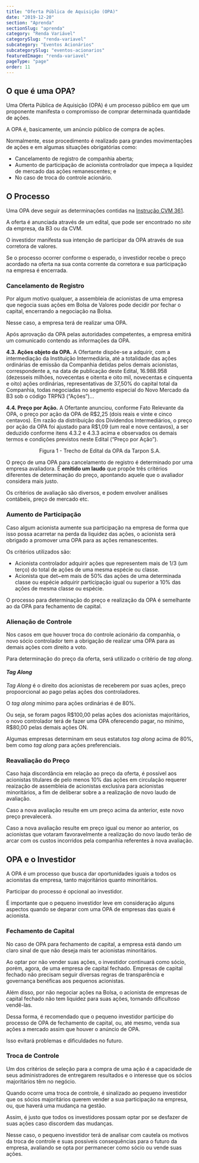 ```yaml
---
title: "Oferta Pública de Aquisição (OPA)"
date: "2019-12-20"
section: "Aprenda"
sectionSlug: "aprenda"
category: "Renda Variável"
categorySlug: "renda-variavel"
subcategory: "Eventos Acionários"
subcategorySlug: "eventos-acionarios"
featuredImage: "renda-variavel"
pageType: "page"
order: 11
---
```


## O que é uma OPA?

Uma Oferta Pública de Aquisição (OPA) é um processo público em que um proponente manifesta o compromisso de comprar determinada quantidade de ações.

A OPA é, basicamente, um anúncio público de compra de ações.

Normalmente, esse procedimento é realizado para grandes movimentações de ações e em algumas situações obrigatórias como:

- Cancelamento de registro de companhia aberta;
- Aumento de participação de acionista controlador que impeça a liquidez de mercado das ações remanescentes; e
- No caso de troca do controle acionário.

## O Processo

Uma OPA deve seguir as determinações contidas na [Instrução CVM 361](http://www.cvm.gov.br/legislacao/instrucoes/inst361.html).

A oferta é anunciada através de um edital, que pode ser encontrado no *site* da empresa, da B3 ou da CVM.

O investidor manifesta sua intenção de participar da OPA através de sua corretora de valores.

Se o processo ocorrer conforme o esperado, o investidor recebe o preço acordado na oferta na sua conta corrente da corretora e sua participação na empresa é encerrada.

### Cancelamento de Registro

Por algum motivo qualquer, a assembleia de acionistas de uma empresa que negocia suas ações em Bolsa de Valores pode decidir por fechar o capital, encerrando a negociação na Bolsa.

Nesse caso, a empresa terá de realizar uma OPA.

Após aprovação da OPA pelas autoridades competentes, a empresa emitirá um comunicado contendo as informações da OPA.

<div class="citacao">

**4.3. Ações objeto da OPA.** A Ofertante dispõe-se a adquirir, com a intermediação da Instituição Intermediária,
até a totalidade das ações ordinárias de emissão da Companhia detidas pelos demais acionistas,
correspondente a, na data de publicação deste Edital, 16.988.958 (dezesseis milhões, novecentas e oitenta
e oito mil, novecentas e cinquenta e oito) ações ordinárias, representativas de 37,50% do capital total
da Companhia, todas negociadas no segmento especial do Novo Mercado da B3 sob o código TRPN3
(“Ações”)...

**4.4. Preço por Ação.** A Ofertante anunciou, conforme Fato Relevante da OPA, o preço por ação da OPA
de R\$2,25 (dois reais e vinte e cinco centavos). Em razão da distribuição dos Dividendos Intermediários, o
preço por ação da OPA foi ajustado para R\$1,09 (um real e nove centavos), a ser deduzido conforme itens
4.3.2 e 4.3.3 acima e observados os demais termos e condições previstos neste Edital (“Preço por Ação”).

</div>

<p class="legenda" style="text-align:center">Figura 1 - Trecho de Edital da OPA da Tarpon S.A.</p>

O preço de uma OPA para cancelamento de registro é determinado por uma empresa avaliadora. É **emitido um laudo** que propõe três critérios diferentes de determinação do preço, apontando aquele que o avaliador considera mais justo.

Os critérios de avaliação são diversos, e podem envolver análises contábeis, preço de mercado etc.



### Aumento de Participação

Caso algum acionista aumente sua participação na empresa de forma que isso possa acarretar na perda da liquidez das ações, o acionista será obrigado a promover uma OPA para as ações remanescentes.

Os critérios utilizados são:

- Acionista controlador adquirir ações que representem mais de 1/3 (um terço) do total de ações de uma mesma espécie ou classe.
- Acionista que det~em mais de 50% das ações de uma determinada classe ou espécie adquirir participação igual ou superior a 10% das ações de mesma classe ou espécie.

O processo para determinação do preço e realização da OPA é semelhante ao da OPA para fechamento de capital.

### Alienação de Controle

Nos casos em que houver troca do controle acionário da companhia, o novo sócio controlador tem a obrigação de realizar uma OPA para as demais ações com direito a voto.

Para determinação do preço da oferta, será utilizado o critério de *tag along*.

#### *Tag Along*

*Tag Along* é o direito dos acionistas de receberem por suas ações, preço propoorcional ao pago pelas ações dos controladores.

O *tag along* mínimo para ações ordinárias é de 80%.

Ou seja, se foram pagos R\$100,00 pelas ações dos acionistas majoritários, o novo controlador terá de fazer uma OPA oferecendo pagar, no mínimo, R\$80,00 pelas demais ações ON.

Algumas empresas determinam em seus estatutos *tag along* acima de 80%, bem como *tag along* para ações preferenciais.

### Reavaliação do Preço

Caso haja discordância em relação ao preço da oferta, é possível aos acionistas titulares de pelo menos 10% das ações em circulação requerer reaização de assembleia de acionistas exclusiva para acionistas minoritários, a fim de deliberar sobre a a realização de novo laudo de avaliação.

Caso a nova avaliação resulte em um preço acima da anterior, este novo preço prevalecerá.

Caso a nova avaliação resulte em preço igual ou menor ao anterior, os acionistas que votaram favoravelmente a realização do novo laudo terão de arcar com os custos incorridos pela companhia referentes à nova avaliação.



## OPA e o Investidor


A OPA é um processo que busca dar oportunidades iguais a todos os acionistas da empresa, tanto majoritários quanto minoritários.

Participar do processo é opcional ao investidor.

É importante que o pequeno investidor leve em consideração alguns aspectos quando se deparar com uma OPA de empresas das quais é acionista.

### Fechamento de Capital

No caso de OPA para fechamento de capital, a empresa está dando um claro sinal de que não deseja mais ter acionistas minoritários.

Ao optar por não vender suas ações, o investidor continuará como sócio, porém, agora, de uma empresa de capital fechado. Empresas de capital fechado não precisam seguir diversas regras de transparência e governança benéficas aos pequenos acionistas.

Além disso, por não negociar ações na Bolsa, o acionista de empresas de capital fechado não tem liquidez para suas ações, tornando dificultoso vendê-las.

Dessa forma, é recomendado que o pequeno investidor participe do processo de OPA de fechamento de capital, ou, até mesmo, venda sua ações a mercado assim que houver o anúncio de OPA.

Isso evitará problemas e dificuldades no futuro.

### Troca de Controle

Um dos critérios de seleção para a compra de uma ação é a capacidade de seus administradores de entregarem resultados e o interesse que os sócios majoritários têm no negócio.

Quando ocorre uma troca de controle, é sinalizado ao pequeno investidor que os sócios majoritários querem vender a sua participação na empresa, ou, que haverá uma mudança na gestão.

Assim, é justo que todos os investidores possam optar por se desfazer de suas ações caso discordem das mudanças.

Nesse caso, o pequeno investidor terá de analisar com cautela os motivos da troca de controle e suas possíveis consequências para o futuro da empresa, avaliando se opta por permanecer como sócio ou vende suas ações.